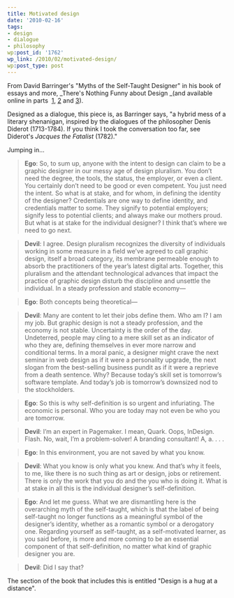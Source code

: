 ```yaml
---
title: Motivated design
date: '2010-02-16'
tags:
- design
- dialogue
- philosophy
wp:post_id: '1762'
wp_link: /2010/02/motivated-design/
wp:post_type: post
---
```


From David Barringer's "Myths of the Self-Taught Designer" in his book of essays and more, _There's Nothing Funny about Design _(and available online in parts  [1](http://www.aiga.org/content.cfm/myths-of-the-self-taught-designer-the-first-conversation-between), [2](http://www.aiga.org/content.cfm/myths-of-the-self-taught-designer-the-second-conversation-betwee) and [3](http://www.aiga.org/content.cfm/myths-of-the-self-taught-designer-the-third-conversation-between)).

Designed as a dialogue, this piece is, as Barringer says, "a hybrid mess of a literary shenanigan, inspired by the dialogues of the philosopher Denis Diderot (1713-1784). If you think I took the conversation too far, see Diderot's _Jacques the Fatalist_ (1782)."

Jumping in...

> **Ego**: So, to sum up, anyone with the intent to design can claim to be a graphic designer in our messy age of design pluralism. You don’t need the degree, the tools, the status, the employer, or even a client. You certainly don’t need to be good or even competent. You just need the intent. So what is at stake, and for whom, in defining the identity of the designer? Credentials are one way to define identity, and credentials matter to some. They signify to potential employers; signify less to potential clients; and always make our mothers proud. But what is at stake for the individual designer? I think that’s where we need to go next.

>

> **Devil**: I agree. Design pluralism recognizes the diversity of individuals working in some measure in a field we’ve agreed to call graphic design, itself a broad category, its membrane permeable enough to absorb the practitioners of the year’s latest digital arts. Together, this pluralism and the attendant technological advances that impact the practice of graphic design disturb the discipline and unsettle the individual. In a steady profession and stable economy—

>

> **Ego**: Both concepts being theoretical— 

>

> **Devil**: Many are content to let their jobs define them. Who am I? I am my job. But graphic design is not a steady profession, and the economy is not stable. Uncertainty is the order of the day. Undeterred, people may cling to a mere skill set as an indicator of who they are, defining themselves in ever more narrow and conditional terms. In a moral panic, a designer might crave the next seminar in web design as if it were a personality upgrade, the next slogan from the best-selling business pundit as if it were a reprieve from a death sentence. Why? Because today’s skill set is tomorrow’s software template. And today’s job is tomorrow’s downsized nod to the stockholders. 

>

> **Ego**: So this is why self-definition is so urgent and infuriating. The economic is personal. Who you are today may not even be who you are tomorrow. 

>

> **Devil**: I’m an expert in Pagemaker. I mean, Quark. Oops, InDesign. Flash. No, wait, I’m a problem-solver! A branding consultant! A, a. . . . 

>

> **Ego**: In this environment, you are not saved by what you know. 

>

> **Devil**: What you know is only what you knew. And that’s why it feels, to me, like there is no such thing as art or design, jobs or retirement. There is only the work that you do and the you who is doing it. What is at stake in all this is the individual designer’s self-definition. 

>

> **Ego**: And let me guess. What we are dismantling here is the overarching myth of the self-taught, which is that the label of being self-taught no longer functions as a meaningful symbol of the designer’s identity, whether as a romantic symbol or a derogatory one. Regarding yourself as self-taught, as a self-motivated learner, as you said before, is more and more coming to be an essential component of that self-definition, no matter what kind of graphic designer you are. 

>

> **Devil**: Did I say that?

The section of the book that includes this is entitled "Design is a hug at a distance".
